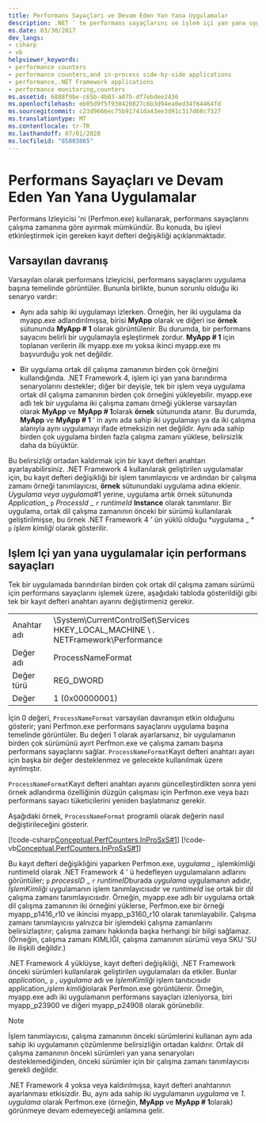 ```yaml
---
title: Performans Sayaçları ve Devam Eden Yan Yana Uygulamalar
description: .NET ' te performans sayaçlarını ve işlem içi yan yana uygulamaları inceleyin. Performans sayaçlarını çalışma zamanına göre ayırmak için Perfmon.exe kullanın.
ms.date: 03/30/2017
dev_langs:
- csharp
- vb
helpviewer_keywords:
- performance counters
- performance counters,and in-process side-by-side applications
- performance,.NET Framework applications
- performance monitoring,counters
ms.assetid: 6888f9be-c65b-4b03-a07b-df7ebdee2436
ms.openlocfilehash: eb05d9f5f930420827c6b3d94ea0ed34f64464fd
ms.sourcegitcommit: c23d9666ec75b91741da43ee3d91c317d68c7327
ms.translationtype: MT
ms.contentlocale: tr-TR
ms.lasthandoff: 07/01/2020
ms.locfileid: "85803865"
---
```

# <a name="performance-counters-and-in-process-side-by-side-applications"></a>Performans Sayaçları ve Devam Eden Yan Yana Uygulamalar
Performans Izleyicisi 'ni (Perfmon.exe) kullanarak, performans sayaçlarını çalışma zamanına göre ayırmak mümkündür. Bu konuda, bu işlevi etkinleştirmek için gereken kayıt defteri değişikliği açıklanmaktadır.  
  
## <a name="the-default-behavior"></a>Varsayılan davranış  
 Varsayılan olarak performans Izleyicisi, performans sayaçlarını uygulama başına temelinde görüntüler. Bununla birlikte, bunun sorunlu olduğu iki senaryo vardır:  
  
- Aynı ada sahip iki uygulamayı izlerken. Örneğin, her iki uygulama da myapp.exe adlandırılmışsa, birisi **MyApp** olarak ve diğeri ise **örnek** sütununda **MyApp # 1** olarak görüntülenir. Bu durumda, bir performans sayacını belirli bir uygulamayla eşleştirmek zordur. **MyApp # 1** için toplanan verilerin ilk myapp.exe mı yoksa ikinci myapp.exe mı başvurduğu yok net değildir.  
  
- Bir uygulama ortak dil çalışma zamanının birden çok örneğini kullandığında. .NET Framework 4, işlem içi yan yana barındırma senaryolarını destekler; diğer bir deyişle, tek bir işlem veya uygulama ortak dil çalışma zamanının birden çok örneğini yükleyebilir. myapp.exe adlı tek bir uygulama iki çalışma zamanı örneği yüklerse varsayılan olarak **MyApp** ve **MyApp # 1**olarak **örnek** sütununda atanır. Bu durumda, **MyApp** ve **MyApp # 1** ' in aynı ada sahip iki uygulamayı ya da iki çalışma alanıyla aynı uygulamayı ifade etmeksizin net değildir. Aynı ada sahip birden çok uygulama birden fazla çalışma zamanı yüklese, belirsizlik daha da büyüktür.  
  
 Bu belirsizliği ortadan kaldırmak için bir kayıt defteri anahtarı ayarlayabilirsiniz. .NET Framework 4 kullanılarak geliştirilen uygulamalar için, bu kayıt defteri değişikliği bir işlem tanımlayıcısı ve ardından bir çalışma zamanı örneği tanımlayıcısı, **örnek** sütunundaki uygulama adına eklenir. *Uygulama veya* *uygulama*#1 yerine, uygulama artık örnek sütununda *Application*_ `p` *ProcessId* \_ `r` *runtimeId* **Instance** olarak tanımlanır. Bir uygulama, ortak dil çalışma zamanının önceki bir sürümü kullanılarak geliştirilmişse, bu örnek .NET Framework 4 ' ün yüklü olduğu *uygulama \_ * `p` *işlem kimliği* olarak gösterilir.  
  
## <a name="performance-counters-for-in-process-side-by-side-applications"></a>Işlem Içi yan yana uygulamalar için performans sayaçları  
 Tek bir uygulamada barındırılan birden çok ortak dil çalışma zamanı sürümü için performans sayaçlarını işlemek üzere, aşağıdaki tabloda gösterildiği gibi tek bir kayıt defteri anahtarı ayarını değiştirmeniz gerekir.  
  
|||  
|-|-|  
|Anahtar adı|\System\CurrentControlSet\Services HKEY_LOCAL_MACHINE \\ . NETFramework\Performance|  
|Değer adı|ProcessNameFormat|  
|Değer türü|REG_DWORD|  
|Değer|1 (0x00000001)|  
  
 İçin 0 değeri, `ProcessNameFormat` varsayılan davranışın etkin olduğunu gösterir; yani Perfmon.exe performans sayaçlarını uygulama başına temelinde görüntüler. Bu değeri 1 olarak ayarlarsanız, bir uygulamanın birden çok sürümünü ayırt Perfmon.exe ve çalışma zamanı başına performans sayaçlarını sağlar. `ProcessNameFormat`Kayıt defteri anahtarı ayarı için başka bir değer desteklenmez ve gelecekte kullanılmak üzere ayrılmıştır.  
  
 `ProcessNameFormat`Kayıt defteri anahtarı ayarını güncelleştirdikten sonra yeni örnek adlandırma özelliğinin düzgün çalışması için Perfmon.exe veya bazı performans sayacı tüketicilerini yeniden başlatmanız gerekir.  
  
 Aşağıdaki örnek, `ProcessNameFormat` programlı olarak değerin nasıl değiştirileceğini gösterir.  
  
 [!code-csharp[Conceptual.PerfCounters.InProSxS#1](../../../samples/snippets/csharp/VS_Snippets_CLR/conceptual.perfcounters.inprosxs/cs/regsetting1.cs#1)]
 [!code-vb[Conceptual.PerfCounters.InProSxS#1](../../../samples/snippets/visualbasic/VS_Snippets_CLR/conceptual.perfcounters.inprosxs/vb/regsetting1.vb#1)]  
  
 Bu kayıt defteri değişikliğini yaparken Perfmon.exe, *uygulama _* işlemkimliği runtimeId olarak .NET Framework 4 ' ü hedefleyen uygulamaların adlarını görüntüler; `p` *processID* \_ `r` *runtimeID*burada *uygulama* uygulamanın adıdır, *İşlemKimliği* uygulamanın işlem tanımlayıcısıdır ve *runtimeId* ise ortak bir dil çalışma zamanı tanımlayıcısıdır. Örneğin, myapp.exe adlı bir uygulama ortak dil çalışma zamanının iki örneğini yüklerse, Perfmon.exe bir örneği myapp_p1416_r10 ve ikincisi myapp_p3160_r10 olarak tanımlayabilir. Çalışma zamanı tanımlayıcısı yalnızca bir işlemdeki çalışma zamanlarını belirsizlaştırır; çalışma zamanı hakkında başka herhangi bir bilgi sağlamaz. (Örneğin, çalışma zamanı KIMLIĞI, çalışma zamanının sürümü veya SKU 'SU ile ilişkili değildir.)  
  
 .NET Framework 4 yüklüyse, kayıt defteri değişikliği, .NET Framework önceki sürümleri kullanılarak geliştirilen uygulamaları da etkiler. Bunlar *application_* `p` , *uygulama* adı ve *İşlemKimliği* işlem tanıtıcısıdır application_*işlem kimliği*olarak Perfmon.exe görüntülenir. Örneğin, myapp.exe adlı iki uygulamanın performans sayaçları izleniyorsa, biri myapp_p23900 ve diğeri myapp_p24908 olarak görünebilir.  
  
> [!NOTE]
> İşlem tanımlayıcısı, çalışma zamanının önceki sürümlerini kullanan aynı ada sahip iki uygulamanın çözümlenme belirsizliğin ortadan kaldırır. Ortak dil çalışma zamanının önceki sürümleri yan yana senaryoları desteklemediğinden, önceki sürümler için bir çalışma zamanı tanımlayıcısı gerekli değildir.  
  
 .NET Framework 4 yoksa veya kaldırılmışsa, kayıt defteri anahtarının ayarlanması etkisizdir. Bu, aynı ada sahip iki uygulamanın *uygulama* ve *1. uygulama* olarak Perfmon.exe (örneğin, **MyApp** ve **MyApp # 1**olarak) görünmeye devam edemeyeceği anlamına gelir.
